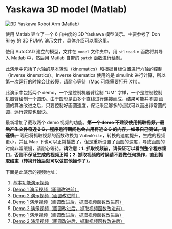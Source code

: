 Yaskawa 3D model (Matlab)
===============

![3D Yaskawa Robot Arm (Matlab)](https://lh3.googleusercontent.com/-ty3uhBgoYjY/UpL6TaePauI/AAAAAAAABX4/l2egtnPhFfA/s720/%25E5%25B1%258F%25E5%25B9%2595%25E5%25BF%25AB%25E7%2585%25A7%25202013-11-25%2520%25E4%25B8%258B%25E5%258D%25883.19.34.png)

使用 Matlab 建立了一个 6 自由度的 3D Yaskawa 模型演示。主要参考了 Don Riley 的 3D PUMA 演示文件，具体介绍可以看[这里](http://pikipity.github.io/blog/3d-puma-demo.html)。

使用 AutoCAD 建立的模型，文件在 ```model``` 文件夹中，用 ```stlread.m``` 函数将其导入 Matlab 中，然后用 Matlab 自带的 ```patch``` 函数进行绘制。

此演示中包括了六轴的基本转动（kinematics）和根据目标位置进行六轴的控制（inverse kinematics）。Inverse kinematics 使用的是 simulink 进行计算，所以第一次运行的时候会比较慢，请耐心等待（Mac 可能需要打开 X11）。

此演示中包括两个 demo，一个是控制机器臂绘制 “UM” 字样，一个是控制控制机器臂绘制一个圆形。~~由于圆形是由多个直线进行连接而成，结果可能并不圆~~ 画圆的算法改进之后，只要控制好画圆速度，保证采足够多的点就可以画出非常圆的圆，远行速度也很快。

最新增加了截取两个 demo 视频的功能。~~**第一个 demo 不建议使用抓取视频，最后产生文件将近 2 G，程序运行期间也会占用将近 2 G 的内存，如果自己测试，请谨慎**。~~ 现已将抓取视频的函数改换为 ```VideoWrite```，转换的速度提升，生成的视频更小，并且 Mac 下也可以正常播放了。但是重新设置了画圆的速度，导致画圆的时候非常缓慢，请耐心等待。**请注意：1. 抓取视频前，请保证可以看到整个程序窗口，否则不保证生成的视频正常；2. 抓取视频的时候请不要做任何操作，直到抓取结束（转换开始后就可以做其他操作了）。**

下面是此演示的视频地址：

1. [基本功能演示视频](http://v.youku.com/v_show/id_XNjM5NTA3ODgw.html?f=20972771)
2. [Demo 1 演示视频（画圆改进前）](http://v.youku.com/v_show/id_XNjM5NTA4Mjk2.html?f=20972771)
3. [Demo 2 演示视频（画圆改进前）](http://v.youku.com/v_show/id_XNjM5NTA4NDY0.html?f=20972771)
4. [Demo 1 演示视频（画圆改进后，抓取视频函数改进前）](http://v.youku.com/v_show/id_XNjQ0OTM4NTg0.html)
3. [Demo 2 演示视频（画圆改进后，抓取视频函数改进前）](http://v.youku.com/v_show/id_XNjQ0OTA2NjEy.html)
4. [Demo 1 演示视频（画圆改进后，抓取视频函数改进后）](http://v.youku.com/v_show/id_XNjQ2ODE1Mzky.html)
3. [Demo 2 演示视频（画圆改进后，抓取视频函数改进后）](http://v.youku.com/v_show/id_XNjQ2ODE4NzI0.html)
